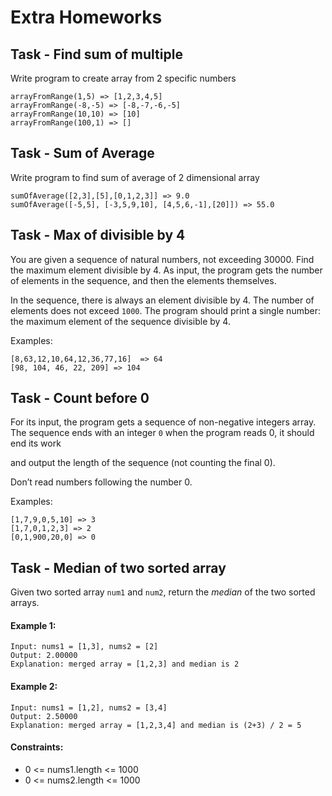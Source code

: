 # Extra Homeworks



## Task - Find sum of multiple

Write program to create array from 2 specific numbers

```text
arrayFromRange(1,5) => [1,2,3,4,5]
arrayFromRange(-8,-5) => [-8,-7,-6,-5]
arrayFromRange(10,10) => [10]
arrayFromRange(100,1) => []
```

## Task - Sum of Average

Write program to find sum of average of 2 dimensional array

```text
sumOfAverage([2,3],[5],[0,1,2,3]] => 9.0
sumOfAverage([-5,5], [-3,5,9,10], [4,5,6,-1],[20]]) => 55.0
```

## Task - Max of divisible by 4

You are given a sequence of natural numbers, not exceeding 30000. Find the maximum element divisible
by 4. As input, the program gets the number of elements in the sequence, and then the elements
themselves.

In the sequence, there is always an element divisible by 4. The number of elements does not exceed `1000`. The program
should print a single number: the maximum element of the sequence divisible by 4.

Examples:

```
[8,63,12,10,64,12,36,77,16]  => 64
[98, 104, 46, 22, 209] => 104
```

## Task - Count before 0

For its input, the program gets a sequence of non-negative integers array. The sequence ends with an integer `0` when 
the program reads 0, it should end its work

and output the length of the sequence (not counting the final 0).

Don’t read numbers following the number 0.

Examples:

```text
[1,7,9,0,5,10] => 3
[1,7,0,1,2,3] => 2
[0,1,900,20,0] => 0
```

## Task - Median of two sorted array
Given two sorted array `num1` and `num2`, return the *median* of the two sorted arrays.

#### Example 1:
```text
Input: nums1 = [1,3], nums2 = [2]
Output: 2.00000
Explanation: merged array = [1,2,3] and median is 2
```

#### Example 2:
```text
Input: nums1 = [1,2], nums2 = [3,4]
Output: 2.50000
Explanation: merged array = [1,2,3,4] and median is (2+3) / 2 = 5
```

#### Constraints:
- 0 <= nums1.length <= 1000
- 0 <= nums2.length <= 1000